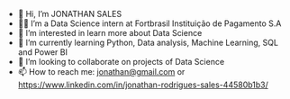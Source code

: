 - 👋 Hi, I’m JONATHAN SALES
- 👨‍💻 I’m a Data Science intern at Fortbrasil Instituição de Pagamento S.A 
- 👀 I’m interested in learn more about Data Science
- 🌱 I’m currently learning Python, Data analysis, Machine Learning, SQL and Power BI
- 💞️ I’m looking to collaborate on projects of Data Science 
- 📫 How to reach me: jonathan@gmail.com or https://www.linkedin.com/in/jonathan-rodrigues-sales-44580b1b3/

<!---
jonathanrsbr/jonathanrsbr is a ✨ special ✨ repository because its `README.md` (this file) appears on your GitHub profile.
You can click the Preview link to take a look at your changes.
--->
